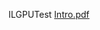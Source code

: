 ILGPUTest
[Intro.pdf](https://docs.google.com/viewer?url=$https://github.com/rajaei/ILGPUTest/blob/master/GPU_CPU_TPU.pdf)
